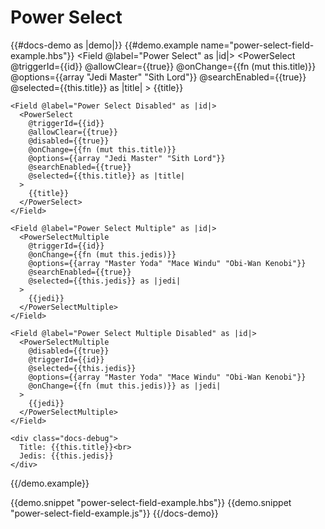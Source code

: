 # Power Select

{{#docs-demo as |demo|}}
  {{#demo.example name="power-select-field-example.hbs"}}
    <Field @label="Power Select" as |id|>
      <PowerSelect 
        @triggerId={{id}}
        @allowClear={{true}}
        @onChange={{fn (mut this.title)}} 
        @options={{array "Jedi Master" "Sith Lord"}}
        @searchEnabled={{true}}
        @selected={{this.title}} as |title|
      >
        {{title}}
      </PowerSelect>
    </Field>

    <Field @label="Power Select Disabled" as |id|>
      <PowerSelect 
        @triggerId={{id}}
        @allowClear={{true}}
        @disabled={{true}}
        @onChange={{fn (mut this.title)}} 
        @options={{array "Jedi Master" "Sith Lord"}}
        @searchEnabled={{true}}
        @selected={{this.title}} as |title|
      >
        {{title}}
      </PowerSelect>
    </Field>

    <Field @label="Power Select Multiple" as |id|>
      <PowerSelectMultiple 
        @triggerId={{id}} 
        @onChange={{fn (mut this.jedis)}}
        @options={{array "Master Yoda" "Mace Windu" "Obi-Wan Kenobi"}}
        @searchEnabled={{true}}
        @selected={{this.jedis}} as |jedi|
      >
        {{jedi}}
      </PowerSelectMultiple>
    </Field>

    <Field @label="Power Select Multiple Disabled" as |id|>
      <PowerSelectMultiple 
        @disabled={{true}}
        @triggerId={{id}}
        @selected={{this.jedis}}
        @options={{array "Master Yoda" "Mace Windu" "Obi-Wan Kenobi"}}
        @onChange={{fn (mut this.jedis)}} as |jedi|
      >
        {{jedi}}
      </PowerSelectMultiple>
    </Field>

    <div class="docs-debug">
      Title: {{this.title}}<br>
      Jedis: {{this.jedis}}
    </div>
  {{/demo.example}}

  {{demo.snippet "power-select-field-example.hbs"}}
  {{demo.snippet "power-select-field-example.js"}}
{{/docs-demo}}
